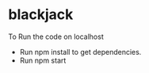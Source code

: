 # blackjack

To Run the code on localhost
 - Run npm install to get dependencies.
 - Run npm start


 
